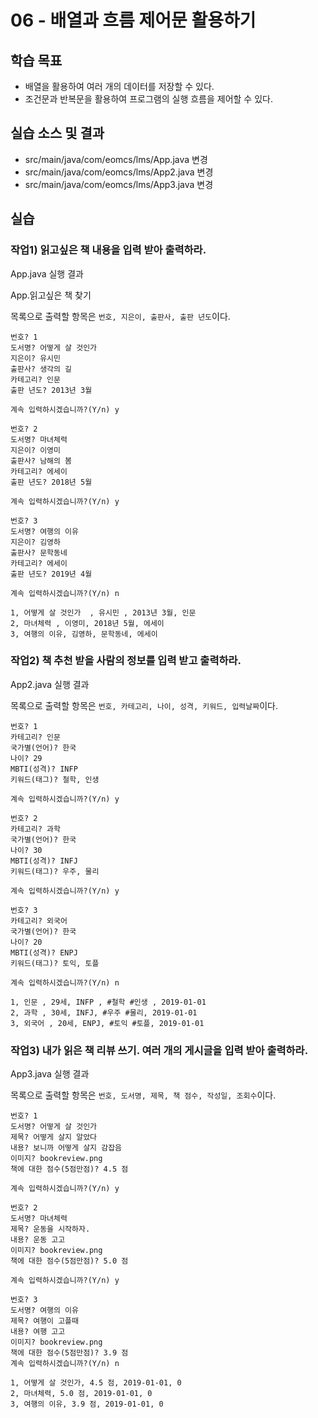 # 06 - 배열과 흐름 제어문 활용하기

## 학습 목표

- 배열을 활용하여 여러 개의 데이터를 저장할 수 있다.
- 조건문과 반복문을 활용하여 프로그램의 실행 흐름을 제어할 수 있다.

## 실습 소스 및 결과

- src/main/java/com/eomcs/lms/App.java 변경
- src/main/java/com/eomcs/lms/App2.java 변경
- src/main/java/com/eomcs/lms/App3.java 변경

## 실습

### 작업1) 읽고싶은 책 내용을 입력 받아 출력하라.

App.java 실행 결과

App.읽고싶은 책 찾기

목록으로 출력할 항목은 `번호, 지은이, 출판사, 출판 년도`이다.

```
번호? 1
도서명? 어떻게 살 것인가
지은이? 유시민
출판사? 생각의 길
카테고리? 인문
출판 년도? 2013년 3월

계속 입력하시겠습니까?(Y/n) y

번호? 2
도서명? 마녀체력
지은이? 이영미
출판사? 남해의 봄
카테고리? 에세이
출판 년도? 2018년 5월

계속 입력하시겠습니까?(Y/n) y

번호? 3
도서명? 여행의 이유
지은이? 김영하
출판사? 문학동네
카테고리? 에세이
출판 년도? 2019년 4월

계속 입력하시겠습니까?(Y/n) n

1, 어떻게 살 것인가  , 유시민 , 2013년 3월, 인문
2, 마녀체력 , 이영미, 2018년 5월, 에세이
3, 여행의 이유, 김영하, 문학동네, 에세이
```

### 작업2) 책 추천 받을 사람의 정보를 입력 받고 출력하라.

App2.java 실행 결과

목록으로 출력할 항목은 `번호, 카테고리, 나이, 성격, 키워드, 입력날짜`이다.

```
번호? 1
카테고리? 인문
국가별(언어)? 한국
나이? 29
MBTI(성격)? INFP
키워드(태그)? 철학, 인생

계속 입력하시겠습니까?(Y/n) y

번호? 2
카테고리? 과학
국가별(언어)? 한국
나이? 30
MBTI(성격)? INFJ
키워드(태그)? 우주, 물리

계속 입력하시겠습니까?(Y/n) y

번호? 3
카테고리? 외국어
국가별(언어)? 한국
나이? 20
MBTI(성격)? ENPJ
키워드(태그)? 토익, 토플

계속 입력하시겠습니까?(Y/n) n

1, 인문 , 29세, INFP , #철학 #인생 , 2019-01-01
2, 과학 , 30세, INFJ, #우주 #물리, 2019-01-01
3, 외국어 , 20세, ENPJ, #토익 #토플, 2019-01-01
```

### 작업3) 내가 읽은 책 리뷰 쓰기. 여러 개의 게시글을 입력 받아 출력하라.

App3.java 실행 결과

목록으로 출력할 항목은 `번호, 도서명, 제목, 책 점수, 작성일, 조회수`이다.

```
번호? 1
도서명? 어떻게 살 것인가
제목? 어떻게 살지 알았다
내용? 보니까 어떻게 살지 감잡음
이미지? bookreview.png
책에 대한 점수(5점만점)? 4.5 점

계속 입력하시겠습니까?(Y/n) y

번호? 2
도서명? 마녀체력
제목? 운동을 시작하자.
내용? 운동 고고
이미지? bookreview.png
책에 대한 점수(5점만점)? 5.0 점

계속 입력하시겠습니까?(Y/n) y

번호? 3
도서명? 여행의 이유
제목? 여행이 고플때
내용? 여행 고고
이미지? bookreview.png
책에 대한 점수(5점만점)? 3.9 점
계속 입력하시겠습니까?(Y/n) n

1, 어떻게 살 것인가, 4.5 점, 2019-01-01, 0
2, 마녀체력, 5.0 점, 2019-01-01, 0
3, 여행의 이유, 3.9 점, 2019-01-01, 0
```
